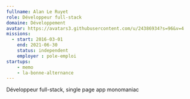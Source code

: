 ```yaml
---
fullname: Alan Le Ruyet
role: Développeur full-stack
domaine: Développement
avatar: https://avatars3.githubusercontent.com/u/24386934?s=96&v=4
missions:
  - start: 2016-03-01
    end: 2021-06-30
    status: independent
    employer : pole-emploi
startups:
    - memo
    - la-bonne-alternance
---
```


Développeur full-stack, single page app monomaniac
